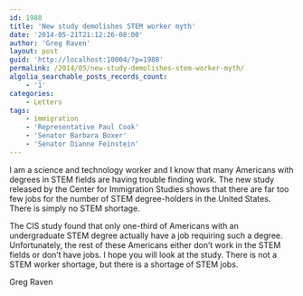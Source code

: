 ```yaml
---
id: 1988
title: 'New study demolishes STEM worker myth'
date: '2014-05-21T21:12:26-08:00'
author: 'Greg Raven'
layout: post
guid: 'http://localhost:10004/?p=1988'
permalink: /2014/05/new-study-demolishes-stem-worker-myth/
algolia_searchable_posts_records_count:
    - '1'
categories:
    - Letters
tags:
    - immigration
    - 'Representative Paul Cook'
    - 'Senator Barbara Boxer'
    - 'Senator Dianne Feinstein'
---
```


I am a science and technology worker and I know that many Americans with degrees in STEM fields are having trouble finding work. The new study released by the Center for Immigration Studies shows that there are far too few jobs for the number of STEM degree-holders in the United States. There is simply no STEM shortage.

The CIS study found that only one-third of Americans with an undergraduate STEM degree actually have a job requiring such a degree. Unfortunately, the rest of these Americans either don’t work in the STEM fields or don’t have jobs. I hope you will look at the study. There is not a STEM worker shortage, but there is a shortage of STEM jobs.

Greg Raven